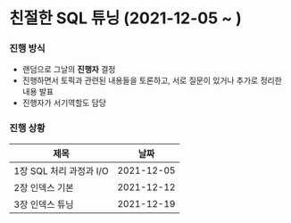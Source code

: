 # 친절한 SQL 튜닝 (2021-12-05 ~ )

<h3> 진행 방식 </h3>


* 랜덤으로 그날의 <b>진행자</b> 결정
* 진행하면서 토픽과 관련된 내용들을 토론하고, 서로 질문이 있거나 추가로 정리한 내용 발표
* 진행자가 서기역할도 담당



<h3> 진행 상황 </h3>


|제목|날짜|
|------|------|
|1장 SQL 처리 과정과 I/O|2021-12-05|
|2장 인덱스 기본|2021-12-12|
|3장 인덱스 튜닝|2021-12-19|
